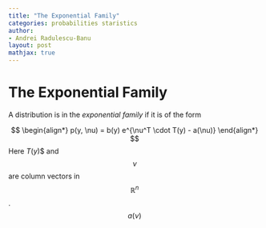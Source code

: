 ```yaml
---
title: "The Exponential Family"
categories: probabilities staristics
author:
- Andrei Radulescu-Banu
layout: post
mathjax: true
---
```


# The Exponential Family

A distribution is in the _exponential family_ if it is of the form

$$
\begin{align*}
p(y, \nu) = b(y) e^{\nu^T \cdot T(y) - a(\nu)}
\end{align*}
$$
Here $T(y)$$ and $$\nu$$ are column vectors in $$\mathbb{R}^n$$. $$a(\nu)$$
